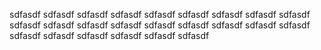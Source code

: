
sdfasdf
sdfasdf
sdfasdf
sdfasdf
sdfasdf
sdfasdf
sdfasdf
sdfasdf
sdfasdf
sdfasdf
sdfasdf
sdfasdf
sdfasdf
sdfasdf
sdfasdf
sdfasdf
sdfasdf
sdfasdf
sdfasdf
sdfasdf
sdfasdf
sdfasdf
sdfasdf
sdfasdf
